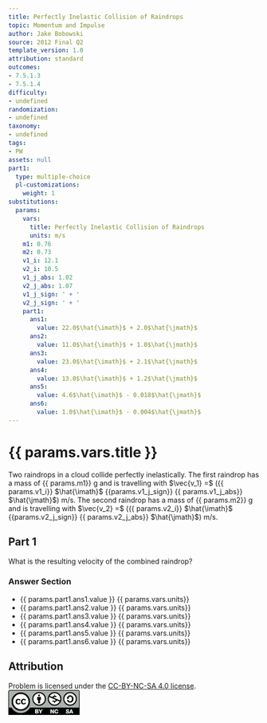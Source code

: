 ```yaml
---
title: Perfectly Inelastic Collision of Raindrops
topic: Momentum and Impulse
author: Jake Bobowski
source: 2012 Final Q2
template_version: 1.0
attribution: standard
outcomes:
- 7.5.1.3
- 7.5.1.4
difficulty:
- undefined
randomization:
- undefined
taxonomy:
- undefined
tags:
- PW
assets: null
part1:
  type: multiple-choice
  pl-customizations:
    weight: 1
substitutions:
  params:
    vars:
      title: Perfectly Inelastic Collision of Raindrops
      units: m/s
    m1: 0.76
    m2: 0.73
    v1_i: 12.1
    v2_i: 10.5
    v1_j_abs: 1.02
    v2_j_abs: 1.07
    v1_j_sign: ' + '
    v2_j_sign: ' + '
    part1:
      ans1:
        value: 22.0$\hat{\imath}$ + 2.0$\hat{\jmath}$
      ans2:
        value: 11.0$\hat{\imath}$ + 1.0$\hat{\jmath}$
      ans3:
        value: 23.0$\hat{\imath}$ + 2.1$\hat{\jmath}$
      ans4:
        value: 13.0$\hat{\imath}$ + 1.2$\hat{\jmath}$
      ans5:
        value: 4.6$\hat{\imath}$ - 0.018$\hat{\jmath}$
      ans6:
        value: 1.0$\hat{\imath}$ - 0.004$\hat{\jmath}$
---
```

# {{ params.vars.title }}
Two raindrops in a cloud collide perfectly inelastically. The first raindrop has a mass of {{ params.m1}} g and is travelling with $\vec{v_1} =$ ({{ params.v1_i}} $\hat{\imath}$ {{params.v1_j_sign}} {{ params.v1_j_abs}} $\hat{\jmath}$) m/s.
The second raindrop has a mass of {{ params.m2}} g and is travelling with $\vec{v_2} =$ ({{ params.v2_i}} $\hat{\imath}$ {{params.v2_j_sign}} {{ params.v2_j_abs}} $\hat{\jmath}$) m/s.

## Part 1

What is the resulting velocity of the combined raindrop?

### Answer Section

- {{ params.part1.ans1.value }} {{ params.vars.units}}
- {{ params.part1.ans2.value }} {{ params.vars.units}}
- {{ params.part1.ans3.value }} {{ params.vars.units}}
- {{ params.part1.ans4.value }} {{ params.vars.units}}
- {{ params.part1.ans5.value }} {{ params.vars.units}}
- {{ params.part1.ans6.value }} {{ params.vars.units}}

## Attribution

Problem is licensed under the [CC-BY-NC-SA 4.0 license](https://creativecommons.org/licenses/by-nc-sa/4.0/).<br> ![The Creative Commons 4.0 license requiring attribution-BY, non-commercial-NC, and share-alike-SA license.](https://raw.githubusercontent.com/firasm/bits/master/by-nc-sa.png)
